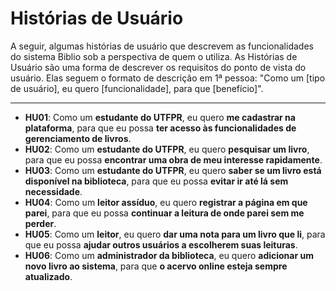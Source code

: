 # Histórias de Usuário

A seguir, algumas histórias de usuário que descrevem as funcionalidades do sistema Biblio sob a perspectiva de quem o utiliza.
As Histórias de Usuário são uma forma de descrever os requisitos do ponto de vista do usuário. Elas seguem o formato de descrição em 1ª pessoa: "Como um [tipo de usuário], eu quero [funcionalidade], para que [benefício]".


---

* **HU01**: Como um **estudante do UTFPR**, eu quero **me cadastrar na plataforma**, para que eu possa **ter acesso às funcionalidades de gerenciamento de livros**.
* **HU02**: Como um **estudante do UTFPR**, eu quero **pesquisar um livro**, para que eu possa **encontrar uma obra de meu interesse rapidamente**.
* **HU03**: Como um **estudante do UTFPR**, eu quero **saber se um livro está disponível na biblioteca**, para que eu possa **evitar ir até lá sem necessidade**.
* **HU04**: Como um **leitor assíduo**, eu quero **registrar a página em que parei**, para que eu possa **continuar a leitura de onde parei sem me perder**.
* **HU05**: Como um **leitor**, eu quero **dar uma nota para um livro que li**, para que eu possa **ajudar outros usuários a escolherem suas leituras**.
* **HU06**: Como um **administrador da biblioteca**, eu quero **adicionar um novo livro ao sistema**, para que **o acervo online esteja sempre atualizado**.

